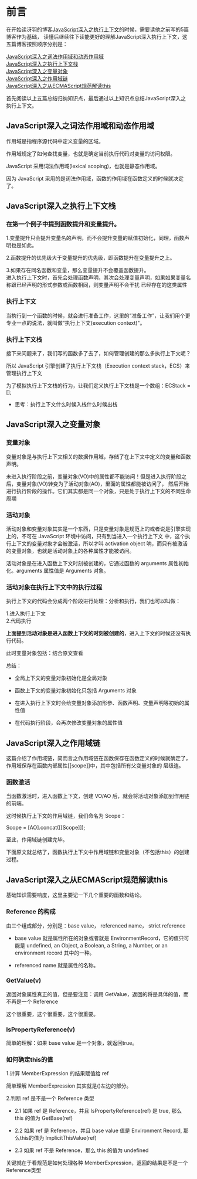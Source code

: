 # 前言
在开始读冴羽的博客[JavaScript深入之执行上下文](https://github.com/mqyqingfeng/Blog/issues/8)的时候，需要读他之前写的5篇博客作为基础，
读懂后继续往下读能更好的理解JavaScript深入执行上下文，这五篇博客按照顺序分别是：

[JavaScript深入之词法作用域和动态作用域 ](https://github.com/mqyqingfeng/Blog/issues/3)  
[JavaScript深入之执行上下文栈](https://github.com/mqyqingfeng/Blog/issues/4)  
[JavaScript深入之变量对象](https://github.com/mqyqingfeng/Blog/issues/5)  
[JavaScript深入之作用域链](https://github.com/mqyqingfeng/Blog/issues/6)  
[JavaScript深入之从ECMAScript规范解读this](https://github.com/mqyqingfeng/Blog/issues/7)  

首先阅读以上五篇总结归纳知识点，最后通过以上知识点总结JavaScript深入之执行上下文。

## JavaScript深入之词法作用域和动态作用域
作用域是指程序源代码中定义变量的区域。

作用域规定了如何查找变量，也就是确定当前执行代码对变量的访问权限。

JavaScript 采用词法作用域(lexical scoping)，也就是静态作用域。

因为 JavaScript 采用的是词法作用域，函数的作用域在函数定义的时候就决定了。

## JavaScript深入之执行上下文栈
### 在第一个例子中提到函数提升和变量提升。

1.变量提升只会提升变量名的声明，而不会提升变量的赋值初始化，同理，函数声明也是如此。

2.函数提升的优先级大于变量提升的优先级，即函数提升在变量提升之上。

3.如果存在同名函数和变量，那么变量提升不会覆盖函数提升。  
进入执行上下文时，首先会处理函数声明，其次会处理变量声明，如果如果变量名称跟已经声明的形式参数或函数相同，则变量声明不会干扰
已经存在的这类属性

### 执行上下文
当执行到一个函数的时候，就会进行准备工作，这里的“准备工作”，让我们用个更专业一点的说法，就叫做"执行上下文(execution context)"。

### 执行上下文栈
接下来问题来了，我们写的函数多了去了，如何管理创建的那么多执行上下文呢？

所以 JavaScript 引擎创建了执行上下文栈（Execution context stack，ECS）来管理执行上下文

为了模拟执行上下文栈的行为，让我们定义执行上下文栈是一个数组：ECStack = [];

* 思考：执行上下文什么时候入栈什么时候出栈

## JavaScript深入之变量对象

### 变量对象

变量对象是与执行上下文相关的数据作用域，存储了在上下文中定义的变量和函数声明。

未进入执行阶段之前，变量对象(VO)中的属性都不能访问！但是进入执行阶段之后，变量对象(VO)转变为了活动对象(AO)，里面的属性都能被访问了，
然后开始进行执行阶段的操作。它们其实都是同一个对象，只是处于执行上下文的不同生命周期

### 活动对象
活动对象和变量对象其实是一个东西，只是变量对象是规范上的或者说是引擎实现上的，不可在 JavaScript 环境中访问，只有到当进入一个执行上下文
中，这个执行上下文的变量对象才会被激活，所以才叫 activation object 呐，而只有被激活的变量对象，也就是活动对象上的各种属性才能被访问。

活动对象是在进入函数上下文时刻被创建的，它通过函数的 arguments 属性初始化。arguments 属性值是 Arguments 对象。

### 活动对象在执行上下文中的执行过程

执行上下文的代码会分成两个阶段进行处理：分析和执行，我们也可以叫做：

  1.进入执行上下文  
  2.代码执行  
  
**上面提到活动对象是进入函数上下文的时刻被创建的**，进入上下文的时候还没有执行代码。

此时变量对象包括：结合原文查看

总结：

* 全局上下文的变量对象初始化是全局对象

* 函数上下文的变量对象初始化只包括 Arguments 对象

* 在进入执行上下文时会给变量对象添加形参、函数声明、变量声明等初始的属性值

* 在代码执行阶段，会再次修改变量对象的属性值

## JavaScript深入之作用域链

这篇介绍了作用域链，简而言之作用域链在函数保存在函数定义的时候就确定了，作用域保存在函数内部属性[[scope]]中，其中包括所有父变量对象的
层级连。

### 函数激活
当函数激活时，进入函数上下文，创建 VO/AO 后，就会将活动对象添加到作用链的前端。

这时候执行上下文的作用域链，我们命名为 Scope：

Scope = [AO].concat([[Scope]]);

至此，作用域链创建完毕。

下面原文就总结了，函数执行上下文中作用域链和变量对象（不包括this）的创建过程。

## JavaScript深入之从ECMAScript规范解读this

基础知识需要响度，这里主要记一下几个重要的函数和结论。

### Reference 的构成
由三个组成部分，分别是：base value， referenced name， strict reference

  * base value 就是属性所在的对象或者就是 EnvironmentRecord，它的值只可能是 undefined, an Object, a Boolean, a String, a Number,
or an environment record 其中的一种。

  * referenced name 就是属性的名称。

### GetValue(v)
返回对象属性真正的值，但是要注意：调用 GetValue，返回的将是具体的值，而不再是一个 Reference

这个很重要，这个很重要，这个很重要。

### IsPropertyReference(v)
简单的理解：如果 base value 是一个对象，就返回true。

### 如何确定this的值
1.计算 MemberExpression 的结果赋值给 ref  

简单理解 MemberExpression 其实就是()左边的部分。

2.判断 ref 是不是一个 Reference 类型

  * 2.1 如果 ref 是 Reference，并且 IsPropertyReference(ref) 是 true, 那么 this 的值为 GetBase(ref)

  * 2.2 如果 ref 是 Reference，并且 base value 值是 Environment Record, 那么this的值为 ImplicitThisValue(ref)

  * 2.3 如果 ref 不是 Reference，那么 this 的值为 undefined

关键就在于看规范是如何处理各种 MemberExpression，返回的结果是不是一个Reference类型

